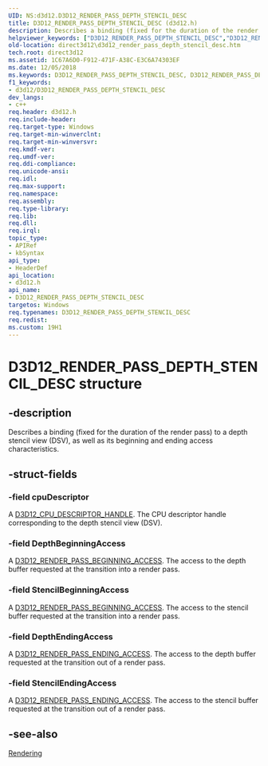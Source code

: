 ```yaml
---
UID: NS:d3d12.D3D12_RENDER_PASS_DEPTH_STENCIL_DESC
title: D3D12_RENDER_PASS_DEPTH_STENCIL_DESC (d3d12.h)
description: Describes a binding (fixed for the duration of the render pass) to a depth stencil view (DSV), as well as its beginning and ending access characteristics.helpviewer_keywords: ["D3D12_RENDER_PASS_DEPTH_STENCIL_DESC","D3D12_RENDER_PASS_DEPTH_STENCIL_DESC structure","d3d12/D3D12_RENDER_PASS_DEPTH_STENCIL_DESC","direct3d12.d3d12_render_pass_depth_stencil_desc"]
old-location: direct3d12\d3d12_render_pass_depth_stencil_desc.htm
tech.root: direct3d12
ms.assetid: 1C67A6D0-F912-471F-A38C-E3C6A74303EF
ms.date: 12/05/2018
ms.keywords: D3D12_RENDER_PASS_DEPTH_STENCIL_DESC, D3D12_RENDER_PASS_DEPTH_STENCIL_DESC structure, d3d12/D3D12_RENDER_PASS_DEPTH_STENCIL_DESC, direct3d12.d3d12_render_pass_depth_stencil_desc
f1_keywords:
- d3d12/D3D12_RENDER_PASS_DEPTH_STENCIL_DESC
dev_langs:
- c++
req.header: d3d12.h
req.include-header: 
req.target-type: Windows
req.target-min-winverclnt: 
req.target-min-winversvr: 
req.kmdf-ver: 
req.umdf-ver: 
req.ddi-compliance: 
req.unicode-ansi: 
req.idl: 
req.max-support: 
req.namespace: 
req.assembly: 
req.type-library: 
req.lib: 
req.dll: 
req.irql: 
topic_type:
- APIRef
- kbSyntax
api_type:
- HeaderDef
api_location:
- d3d12.h
api_name:
- D3D12_RENDER_PASS_DEPTH_STENCIL_DESC
targetos: Windows
req.typenames: D3D12_RENDER_PASS_DEPTH_STENCIL_DESC
req.redist: 
ms.custom: 19H1
---
```


# D3D12_RENDER_PASS_DEPTH_STENCIL_DESC structure


## -description


Describes a binding (fixed for the duration of the render pass) to a depth stencil view (DSV), as well as its beginning and ending access characteristics.


## -struct-fields




### -field cpuDescriptor

A <a href="https://docs.microsoft.com/windows/desktop/api/d3d12/ns-d3d12-d3d12_cpu_descriptor_handle">D3D12_CPU_DESCRIPTOR_HANDLE</a>. The CPU descriptor handle corresponding to the depth stencil view (DSV).


### -field DepthBeginningAccess

A <a href="https://docs.microsoft.com/windows/desktop/api/d3d12/ns-d3d12-d3d12_render_pass_beginning_access">D3D12_RENDER_PASS_BEGINNING_ACCESS</a>. The access to the depth buffer requested at the transition into a render pass.


### -field StencilBeginningAccess

A <a href="https://docs.microsoft.com/windows/desktop/api/d3d12/ns-d3d12-d3d12_render_pass_beginning_access">D3D12_RENDER_PASS_BEGINNING_ACCESS</a>. The access to the stencil buffer requested at the transition into a render pass.


### -field DepthEndingAccess

A <a href="https://docs.microsoft.com/windows/desktop/api/d3d12/ns-d3d12-d3d12_render_pass_ending_access">D3D12_RENDER_PASS_ENDING_ACCESS</a>. The access to the depth buffer requested at the transition out of a render pass.


### -field StencilEndingAccess

A <a href="https://docs.microsoft.com/windows/desktop/api/d3d12/ns-d3d12-d3d12_render_pass_ending_access">D3D12_RENDER_PASS_ENDING_ACCESS</a>. The access to the stencil buffer requested at the transition out of a render pass.


## -see-also




<a href="https://docs.microsoft.com/windows/desktop/direct3d12/rendering">Rendering</a>
 

 

